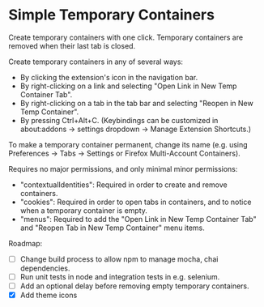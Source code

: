 # Simple Temporary Containers

Create temporary containers with one click.  Temporary containers are removed
when their last tab is closed.

Create temporary containers in any of several ways:
* By clicking the extension's icon in the navigation bar.
* By right-clicking on a link and selecting "Open Link in New Temp Container Tab".
* By right-clicking on a tab in the tab bar and selecting "Reopen in New Temp Container".
* By pressing Ctrl+Alt+C. (Keybindings can be customized in about:addons -> settings dropdown -> Manage Extension Shortcuts.)

To make a temporary container permanent, change its name (e.g. using Preferences -> Tabs -> Settings or Firefox Multi-Account Containers).

Requires no major permissions, and only minimal minor permissions:
* "contextualIdentities": Required in order to create and remove containers.
* "cookies": Required in order to open tabs in containers, and to notice when a temporary container is empty.
* "menus": Required to add the "Open Link in New Temp Container Tab" and "Reopen Tab in New Temp Container" menu items.

Roadmap:
- [ ] Change build process to allow npm to manage mocha, chai dependencies.
- [ ] Run unit tests in node and integration tests in e.g. selenium.
- [ ] Add an optional delay before removing empty temporary containers.
- [x] Add theme icons
